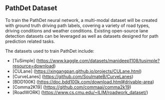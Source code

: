 ## PathDet Dataset
To train the PathDet neural network, a multi-modal dataset will be created with ground truth driving path labels, covering a variety of road types, driving conditions and weather conditions. Existing open-source lane detection datasets can be leveraged as well as datasets designed for path prediction related tasks.

The datasets used to train PathDet include:
- [TuSimple] (https://www.kaggle.com/datasets/manideep1108/tusimple?resource=download)
- [CULane] (https://xingangpan.github.io/projects/CULane.html)
- [CurveLanes] (https://github.com/SoulmateB/CurveLanes)
- [BDD100K] (https://doc.bdd100k.com/download.html#drivable-area)
- [Comma2K19] (https://github.com/commaai/comma2k19)
- [RoadWORK] (https://www.cs.cmu.edu/~ILIM/roadwork_dataset/)

